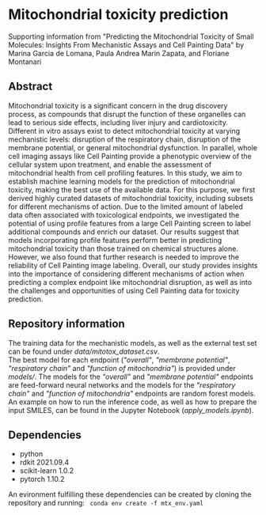 # Mitochondrial toxicity prediction
Supporting information from "Predicting the Mitochondrial Toxicity of Small Molecules: Insights From Mechanistic Assays and Cell Painting Data" by Marina Garcia de Lomana, Paula Andrea Marin Zapata, and Floriane Montanari

## Abstract
Mitochondrial toxicity is a significant concern in the drug discovery process, as compounds that disrupt the function of these organelles can lead to serious side effects, including liver injury and cardiotoxicity. Different in vitro assays exist to detect mitochondrial toxicity at varying mechanistic levels: disruption of the respiratory chain, disruption of the membrane potential, or general mitochondrial dysfunction. In parallel, whole cell imaging assays like Cell Painting provide a phenotypic overview of the cellular system upon treatment, and enable the assessment of mitochondrial health from cell profiling features. In this study, we aim to establish machine learning models for the prediction of mitochondrial toxicity, making the best use of the available data.
For this purpose, we first derived highly curated datasets of mitochondrial toxicity, including subsets for different mechanisms of action. Due to the limited amount of labeled data often associated with toxicological endpoints, we investigated the potential of using profile features from a large Cell Painting screen to label additional compounds and enrich our dataset. Our results suggest that models incorporating profile features perform better in predicting mitochondrial toxicity than those trained on chemical structures alone. However, we also found that further research is needed to improve the reliability of Cell Painting image labeling. Overall, our study provides insights into the importance of considering different mechanisms of action when predicting a complex endpoint like mitochondrial disruption, as well as into the challenges and opportunities of using Cell Painting data for toxicity prediction.


## Repository information
The training data for the mechanistic models, as well as the external test set can be found under <i>data/mitotox_dataset.csv</i>. \
The best model for each endpoint (<i>"overall"</i>, <i>"membrane potential"</i>, <i>"respiratory chain"</i> and <i>"function of mitochondria"</i>) is provided under <i>models/</i>. The models for the <i>"overall"</i> and <i>"membrane potential"</i> endpoints are feed-forward neural networks and the models for the <i>"respiratory chain"</i> and <i>"function of mitochondria"</i> endpoints are random forest models. \
An example on how to run the inference code, as well as how to prepare the input SMILES, can be found in the Jupyter Notebook (<i>apply_models.ipynb</i>).


## Dependencies
- python 
- rdkit 2021.09.4
- scikit-learn 1.0.2
- pytorch 1.10.2

An evironment fulfilling these dependencies can be created by cloning the repository and running:
<code>
conda env create -f mtx_env.yaml
</code>


